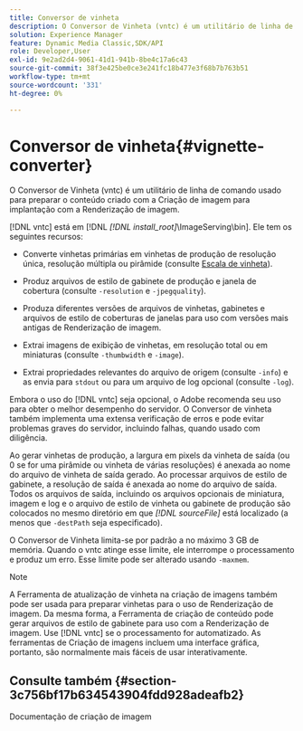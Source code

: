 ```yaml
---
title: Conversor de vinheta
description: O Conversor de Vinheta (vntc) é um utilitário de linha de comando usado para preparar o conteúdo criado com a Criação de imagem para implantação com a Renderização de imagem.
solution: Experience Manager
feature: Dynamic Media Classic,SDK/API
role: Developer,User
exl-id: 9e2ad2d4-9061-41d1-941b-8be4c17a6c43
source-git-commit: 38f3e425be0ce3e241fc18b477e3f68b7b763b51
workflow-type: tm+mt
source-wordcount: '331'
ht-degree: 0%

---
```


# Conversor de vinheta{#vignette-converter}

O Conversor de Vinheta (vntc) é um utilitário de linha de comando usado para preparar o conteúdo criado com a Criação de imagem para implantação com a Renderização de imagem.

[!DNL vntc] está em [!DNL *[!DNL install_root]*\ImageServing\bin]. Ele tem os seguintes recursos:

* Converte vinhetas primárias em vinhetas de produção de resolução única, resolução múltipla ou pirâmide (consulte [Escala de vinheta](../../../../ir-api/vntc/utilities/c-ir-vignette-converter-vntc/c-ir-vignette-scaling.md#concept-e373a29c2f954df98d704c7723804585)).
* Produz arquivos de estilo de gabinete de produção e janela de cobertura (consulte `-resolution` e `-jpegquality`).

* Produza diferentes versões de arquivos de vinhetas, gabinetes e arquivos de estilo de coberturas de janelas para uso com versões mais antigas de Renderização de imagem.
* Extrai imagens de exibição de vinhetas, em resolução total ou em miniaturas (consulte `-thumbwidth` e `-image`).
* Extrai propriedades relevantes do arquivo de origem (consulte `-info`) e as envia para `stdout` ou para um arquivo de log opcional (consulte `-log`).

Embora o uso do [!DNL vntc] seja opcional, o Adobe recomenda seu uso para obter o melhor desempenho do servidor. O Conversor de vinheta também implementa uma extensa verificação de erros e pode evitar problemas graves do servidor, incluindo falhas, quando usado com diligência.

Ao gerar vinhetas de produção, a largura em pixels da vinheta de saída (ou 0 se for uma pirâmide ou vinheta de várias resoluções) é anexada ao nome do arquivo de vinheta de saída gerado. Ao processar arquivos de estilo de gabinete, a resolução de saída é anexada ao nome do arquivo de saída. Todos os arquivos de saída, incluindo os arquivos opcionais de miniatura, imagem e log e o arquivo de estilo de vinheta ou gabinete de produção são colocados no mesmo diretório em que *[!DNL sourceFile]* está localizado (a menos que `-destPath` seja especificado).

O Conversor de Vinheta limita-se por padrão a no máximo 3 GB de memória. Quando o vntc atinge esse limite, ele interrompe o processamento e produz um erro. Esse limite pode ser alterado usando `-maxmem`.

>[!NOTE]
>
>A Ferramenta de atualização de vinheta na criação de imagens também pode ser usada para preparar vinhetas para o uso de Renderização de imagem. Da mesma forma, a Ferramenta de criação de conteúdo pode gerar arquivos de estilo de gabinete para uso com a Renderização de imagem. Use [!DNL vntc] se o processamento for automatizado. As ferramentas de Criação de imagens incluem uma interface gráfica, portanto, são normalmente mais fáceis de usar interativamente.

## Consulte também {#section-3c756bf17b634543904fdd928adeafb2}

Documentação de criação de imagem
